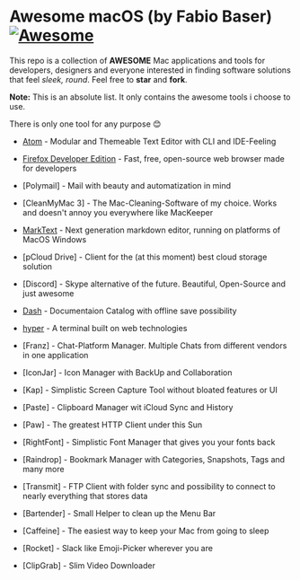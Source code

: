 # Awesome macOS (by Fabio Baser) [![Awesome](https://awesome.re/badge-flat.svg)](https://awesome.re)

This repo is a collection of **AWESOME** Mac applications and tools for developers, designers and everyone interested in finding software solutions that feel *sleek, round*. Feel free to **star** and **fork**.

**Note:** This is an absolute list. It only contains the awesome tools i choose to use. 

There is only one tool for any purpose 😊

* [Atom](https://atom.io) - Modular and Themeable Text Editor with CLI and IDE-Feeling

* [Firefox Developer Edition](https://www.mozilla.org/de/firefox/developer/) - Fast, free, open-source web browser made for developers

* [Polymail] - Mail with beauty and automatization in mind

* [CleanMyMac 3] - The Mac-Cleaning-Software of my choice. Works and doesn't annoy you everywhere like MacKeeper

* [MarkText](https://github.com/marktext/marktext) - Next generation markdown editor, running on platforms of MacOS Windows

* [pCloud Drive] - Client for the (at this moment) best cloud storage solution

* [Discord] - Skype alternative of the future. Beautiful, Open-Source and just awesome

* [Dash](https://kapeli.com/dash) - Documentaion Catalog with offline save possibility

* [hyper](https://hyper.is) - A terminal built on web technologies

* [Franz] - Chat-Platform Manager. Multiple Chats from different vendors in one application

* [IconJar] - Icon Manager with BackUp and Collaboration

* [Kap] - Simplistic Screen Capture Tool without bloated features or UI

* [Paste] - Clipboard Manager wit iCloud Sync and History

* [Paw] - The greatest HTTP  Client  under this Sun

* [RightFont] - Simplistic Font Manager that gives you your fonts back

* [Raindrop] - Bookmark Manager with Categories, Snapshots, Tags and many more

* [Transmit] - FTP Client with folder sync and possibility to connect to nearly everything that stores data

* [Bartender] - Small Helper to clean up the Menu Bar

* [Caffeine] - The easiest way to keep your Mac from going to sleep

* [Rocket] - Slack like Emoji-Picker wherever you are

* [ClipGrab] - Slim Video Downloader
